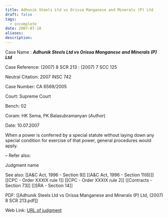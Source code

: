 ```yaml
---
title: Adhunik Steels Ltd vs Orissa Manganese and Minerals (P) Ltd
draft: false
tags:
  - incomplete
date: 2007-07-10
aliases: 
description:
---
```

Case Name : ***Adhunik Steels Ltd vs Orissa Manganese and Minerals (P) Ltd***

Case Reference: (2007) 8 SCR 213 :  (2007) 7 SCC 125

Neutral Citation: 2007 INSC 742

Case Number: CA 6569/2005

Court: Supreme Court

Bench: 02

Coram: HK Sema, PK Balasubramanyan (*Author*)

Date: 10.07.2007

When a power is conferred by a special statute without laying down any special condition for exercise of that power, general procedures would apply.

–
Refer also:

Judgment name

See also:
[[A&C Act, 1996 - Section 9]]
[[A&C Act, 1996 - Section 11(6)]]
[[CPC - Order XXXIX rule 1]]
[[CPC - Order XXXIX rule 2]]
[[Contracts - Section 73]]
[[SRA - Section 14]] 


PDF:
[[Adhunik Steels Ltd vs Orissa Manganese and Minerals (P) Ltd, (2007) 8 SCR 213.pdf]]

Web Link: <a href="/All judgments/Adhunik Steels Ltd vs Orissa Manganese and Minerals (P) Ltd, (2007) 8 SCR 213" target="_blank">URL of judgment</a>
